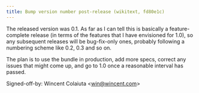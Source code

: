 ```yaml
---
title: Bump version number post-release (wikitext, fd80e1c)
---
```


The released version was 0.1. As far as I can tell this is basically a feature-complete release (in terms of the features that I have envisioned for 1.0), so any subsequent releases will be bug-fix-only ones, probably following a numbering scheme like 0.2, 0.3 and so on.

The plan is to use the bundle in production, add more specs, correct any issues that might come up, and go to 1.0 once a reasonable interval has passed.

Signed-off-by: Wincent Colaiuta &lt;win@wincent.com&gt;
